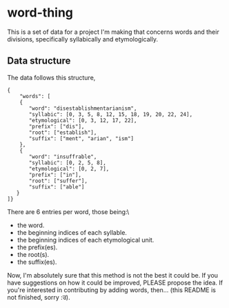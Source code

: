# word-thing

This is a set of data for a project I'm making that concerns words and their divisions, specifically syllabically and etymologically.

## Data structure
The data follows this structure,
```
{
    "words": [
    {
       "word": "disestablishmentarianism",
       "syllabic": [0, 3, 5, 8, 12, 15, 18, 19, 20, 22, 24],
       "etymological": [0, 3, 12, 17, 22],
       "prefix": ["dis"],
       "root": ["establish"],
       "suffix": ["ment", "arian", "ism"]
    },
    {
       "word": "insuffrable",
       "syllabic": [0, 2, 5, 8],
       "etymological": [0, 2, 7],
       "prefix": ["in"],
       "root": ["suffer"],
       "suffix": ["able"]
   }
]}
```

There are 6 entries per word, those being:\
- the word.
- the beginning indices of each syllable.
- the beginning indices of each etymological unit.
- the prefix(es).
- the root(s).
- the suffix(es).

Now, I'm absolutely sure that this method is not the best it could be. If you have suggestions on how it could be improved, PLEASE propose the idea.
If you're interested in contributing by adding words, then... (this README is not finished, sorry :उ).
